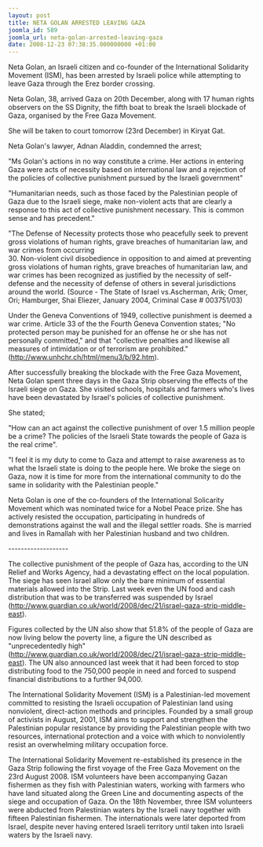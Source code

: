 ```yaml
---
layout: post
title: NETA GOLAN ARRESTED LEAVING GAZA
joomla_id: 589
joomla_url: neta-golan-arrested-leaving-gaza
date: 2008-12-23 07:38:35.000000000 +01:00
---
```

<p>Neta Golan, an Israeli citizen and co-founder of the International Solidarity Movement (ISM), has been arrested by Israeli police while attempting to leave Gaza through the Erez border crossing.</p><p>Neta Golan, 38, arrived Gaza on 20th December, along with 17 human rights observers on the SS Dignity, the fifth boat to break the Israeli blockade of Gaza, organised by the Free Gaza Movement.</p><p>She will be taken to court tomorrow (23rd December) in Kiryat Gat.</p><p>Neta Golan's lawyer, Adnan Aladdin, condemned the arrest;</p><p>&quot;Ms Golan's actions in no way constitute a crime. Her actions in entering Gaza were acts of necessity based on international law and a rejection of the policies of collective punishment pursued by the Israeli government&quot;</p><p>&quot;Humanitarian needs, such as those faced by the Palestinian people of Gaza due to the Israeli siege, make non-violent acts that are clearly a response to this act of collective punishment necessary. This is common sense and has precedent.&quot;</p><p>&quot;The Defense of Necessity protects those who peacefully seek to prevent gross violations of human rights, grave breaches of humanitarian law, and war crimes from occurring<br />30. Non-violent civil disobedience in opposition to and aimed at preventing gross violations of human rights, grave breaches of humanitarian law, and war crimes has been recognized as justified by the necessity of self-defense and the necessity of defense of others in several jurisdictions around the world. (Source - The State of Israel vs.Ascherman, Arik; Omer, Ori; Hamburger, Shai Eliezer, January 2004, Criminal Case # 003751/03)</p><p>Under the Geneva Conventions of 1949, collective punishment is deemed a war crime. Article 33 of the the Fourth Geneva Convention states; &quot;No protected person may be punished for an offense he or she has not personally committed,&quot; and that &quot;collective penalties and likewise all measures of intimidation or of terrorism are prohibited.&quot; (<a href="http://www.unhchr.ch/html/menu3/b/92.htm">http://www.unhchr.ch/html/menu3/b/92.htm</a>).</p><p>After successfully breaking the blockade with the Free Gaza Movement, Neta Golan spent three days in the Gaza Strip observing the effects of the Israeli siege on Gaza. She visited schools, hospitals and farmers who's lives have been devastated by Israel's policies of collective punishment.</p><p>She stated;</p><p>&quot;How can an act against the collective punishment of over 1.5 million people be a crime? The policies of the Israeli State towards the people of Gaza is the real crime&quot;.</p><p>&quot;I feel it is my duty to come to Gaza and attempt to raise awareness as to what the Israeli state is doing to the people here. We broke the siege on Gaza, now it is time for more from the international community to do the same in solidarity with the Palestinian people.&quot;</p><p>Neta Golan is one of the co-founders of the International Solicarity Movement which was nominated twice for a Nobel Peace prize. She has actively resisted the occupation, participating in hundreds of demonstrations against the wall and the illegal settler roads. She is married and lives in Ramallah with her Palestinian husband and two children.</p><p>-------------------</p><p>The collective punishment of the people of Gaza has, according to the UN Relief and Works Agency, had a devastating effect on the local population. The siege has seen Israel allow only the bare minimum of essential materials allowed into the Strip. Last week even the UN food and cash distribution that was to be transferred was suspended by Israel (<a href="http://www.guardian.co.uk/world/2008/dec/21/israel-gaza-strip-middle-east" target="_blank">http://www.guardian.co.uk/world/2008/dec/21/israel-gaza-strip-middle-east</a>).</p><p>Figures collected by the UN also show that 51.8% of the people of Gaza are now living below the poverty line, a figure the UN described as &quot;unprecedentedly high&quot; (<a href="http://www.guardian.co.uk/world/2008/dec/21/israel-gaza-strip-middle-east" target="_blank">http://www.guardian.co.uk/world/2008/dec/21/israel-gaza-strip-middle-east</a>). The UN also announced last week that it had been forced to stop distributing food to the 750,000 people in need and forced to suspend financial distributions to a further 94,000. </p><p>The International Solidarity Movement (ISM) is a Palestinian-led movement committed to resisting the Israeli occupation of Palestinian land using nonviolent, direct-action methods and principles. Founded by a small group of activists in August, 2001, ISM aims to support and strengthen the Palestinian popular resistance by providing the Palestinian people with two resources, international protection and a voice with which to nonviolently resist an overwhelming military occupation force.</p><p>The International Solidarity Movement re-established its presence in the Gaza Strip following the first voyage of the Free Gaza Movement on the 23rd August 2008. ISM volunteers have been accompanying Gazan fishermen as they fish with Palestinian waters, working with farmers who have land situated along the Green Line and documenting aspects of the siege and occupation of Gaza. On the 18th November, three ISM volunteers were abducted from Palestinian waters by the Israeli navy together with fifteen Palestinian fishermen. The internationals were later deported from Israel, despite never having entered Israeli territory until taken into Israeli waters by the Israeli navy.</p><p><a href=""></a></p>
